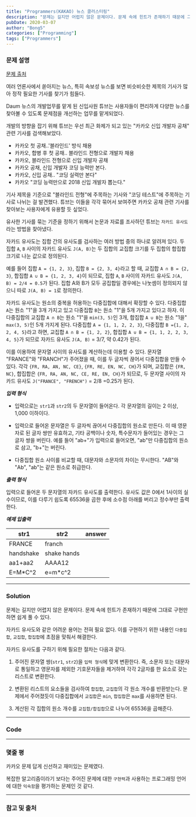 ```yaml
---
title: "Programmers(KAKAO) 뉴스 클러스터링"
description: "문제는 길지만 어렵지 않은 문제이다. 문제 속에 힌트가 존재하기 때문에 그대로 구현만 하면 쉽게 풀 수 있다."
pubDate: 2020-03-07
author: "Bong5"
categories: ["Programming"]
tags: ["Programmers"]
---
```



### 문제 설명

[문제 출처](https://programmers.co.kr/learn/courses/30/lessons/17677)

여러 언론사에서 쏟아지는 뉴스, 특히 속보성 뉴스를 보면 비슷비슷한 제목의 기사가 많아 정작 필요한 기사를 찾기가 힘들다.

Daum 뉴스의 개발업무를 맡게 된 신입사원 튜브는 사용자들이 편리하게 다양한 뉴스를 찾아볼 수 있도록 문제점을 개선하는 업무를 맡게되었다.

개발의 방향을 잡기 위해 튜브는 우선 최근 화제가 되고 있는 "카카오 신입 개발자 공채" 관련 기사를 검색해보았다.

- 카카오 첫 공채..'블라인드' 방식 채용
- 카카오, 합병 후 첫 공채.. 블라인드 전형으로 개발자 채용
- 카카오, 블라인드 전형으로 신입 개발자 공채
- 카카오 공채, 신입 개발자 코딩 능력만 본다.
- 카카오, 신입 공채.. "코딩 실력만 본다"
- 카카오 "코딩 능력만으로 2018 신입 개발자 뽑는다."

기사 제목을 기준으로 "블라인드 전형"에 주목하는 기사와 "코딩 테스트"에 주목하는 기사로 나뉘는 걸 발견했다. 튜브는 이들을 각각 묶어서 보여주면 카카오 공채 관련 기사를 찾아보는 사용자에게 유용할 듯 싶었다.

유사한 기사를 묶는 기준을 정하기 위해서 논문과 자료를 조사하던 튜브는 `자카드 유사도`라는 방법을 찾아냈다.

자카드 유사도는 집합 간의 유사도를 검사하는 여러 방법 중의 하나로 알려져 있다. 두 집합 `A`, `B` 사이의 자카드 유사도 `J(A, B)`는 두 집합의 교집합 크기를 두 집합의 합집합 크기로 나눈 값으로 정의된다.

예를 들어 집합 `A = {1, 2, 3}`, 집합 `B = {2, 3, 4}`라고 할 때, 교집합 `A ∩ B = {2, 3}`, 합집합 `A ∪ B = {1, 2, 3, 4}`이 되므로, 집합 `A`, `B` 사이의 자카드 유사도 `J(A, B) = 2/4 = 0.5`가 된다. 집합 A와 B가 모두 공집합일 경우에는 나눗셈이 정의되지 않으니 따로 `J(A, B) = 1`로 정의한다.

자카드 유사도는 원소의 중복을 허용하는 다중집합에 대해서 확장할 수 있다. 다중집합 `A`는 원소 "1"을 3개 가지고 있고 다중집합 `B`는 원소 "1"을 5개 가지고 있다고 하자. 이 다중집합의 교집합 `A ∩ B`는 원소 "1"을 `min(3, 5)`인 3개, 합집합 `A ∪ B`는 원소 "1을" `max(3, 5)`인 5개 가지게 된다. 다중집합 `A = {1, 1, 2, 2, 3}`, 다중집합 `B ={1, 2, 2, 4, 5}`라고 하면, 교집합 `A ∩ B = {1, 2, 2}`, 합집합 `A ∪ B = {1, 1, 2, 2, 3, 4, 5}`가 되므로 자카드 유사도 `J(A, B)` = 3/7, 약 0.42가 된다.

이를 이용하여 문자열 사이의 유사도를 계산하는데 이용할 수 있다. 문자열 "FRANCE"와 "FRANCH"가 주어졌을 때, 이를 두 글자씩 끊어서 다중집합을 만들 수 있다. 각각 `{FR, RA, AN, NC, CE}`, `{FR, RE, EN, NC, CH}`가 되며, 교집합은 `{FR, NC}`, 합집합은 `{FR, RA, AN, NC, CE, RE, EN, CH}`가 되므로, 두 문자열 사이의 자카드 유사도 `J("FRANCE", "FRENCH")` = 2/8 =0.25가 된다.

**_입력 형식_**

- 입력으로는 `str1`과 `str2`의 두 문자열이 들어온다. 각 문자열의 길이는 2 이상, 1,000 이하이다.

- 입력으로 들어온 문자열은 두 글자씩 끊어서 다중집합의 원소로 만든다. 이 때 영문자로 된 글자 쌍만 유효하고, 기타 공백이나 숫자, 특수문자가 들어있는 경우는 그 글자 쌍을 버린다. 예를 들어 "ab+"가 입력으로 들어오면, "ab"만 다중집합의 원소로 삼고, "b+"는 버린다.

- 다중집합 원소 사이를 비교할 때, 대문자와 소문자의 차이는 무시한다. "AB"와 "Ab", "ab"는 같은 원소로 취급한다.

**_출력 형식_**

입력으로 들어온 두 문자열의 자카드 유사도를 출력한다. 유사도 값은 0에서 1사이의 실수이므로, 이를 다루기 쉽도록 65536을 곱한 후에 소수점 아래를 버리고 정수부만 출력한다.

**_예제 입출력_**

| str1 |	str2 | answer|
|---|---|---|
| FRANCE | franch | | 16384 |
| handshake | shake hands | | 65536 |
| aa1+aa2	 | AAAA12 | | 43690 |
| E=M*C^2	 | e=m*c^2 | | 65536 |

---

### Solution

문제는 길지만 어렵지 않은 문제이다. 문제 속에 힌트가 존재하기 때문에 그대로 구현만 하면 쉽게 풀 수 있다.

자카드 유사도와 같은 어려운 용어는 전혀 필요 없다. 이를 구현하기 위한 내용인 `다중집합`, `교집합`, `합집합`에 초점을 맞춰서 해결한다.

자카드 유사도를 구하기 위해 필요한 절차는 다음과 같다.

1. 주어진 문자열 쌍(`str1`, `str2`)을 `입력 형식`에 맞게 변환한다. 즉, 소문자 또는 대문자로 통일하고 영문자를 제외한 기호문자들을 제거하여 각각 2글자를 한 요소로 갖는 리스트로 변환한다.

2. 변환된 리스트의 요소들을 검사하여 `합집합`, `교집합`의 각 원소 개수를 반환받는다. 문제에서 주어졌듯이 다중집합에서 `교집합`은 `min`, `합집합`은 `max`를 사용하면 된다.

3. 계산된 각 집합의 원소 개수를 `교집합/합집합`으로 나누어 65536을 곱해준다.


---


### Code

<script src="https://gist.github.com/BongHoLee/6695c45560f6db29f5f4dd5db17d6f8a.js"></script>


---

### 몇줄 평

카카오 문제 답게 신선하고 재미있는 문제였다.

복잡한 알고리즘이라기 보다는 주어진 문제에 대한 `구현력`과 사용하는 프로그래밍 언어에 대한 `익숙함`을 평가하는 문제인 것 같다.




---



### 참고 및 출처
